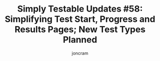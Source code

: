 ---
title: "Simply Testable Updates #58: Simplifying Test Start, Progress and Results Pages; New Test Types Planned"
author: joncram
newsletter:
    issue_number: 58th
    url: https://us5.campaign-archive1.com/?u=ac75e33d993d2b502e333ddd0&amp;id=459a3168bf
    closing_sentence: Expect the next newsletter a week from now on October 2.
    highlights:
        - Test history plans still underway
        - Start test form, test progress and test results pages are being simplified
        - New test types planned
---